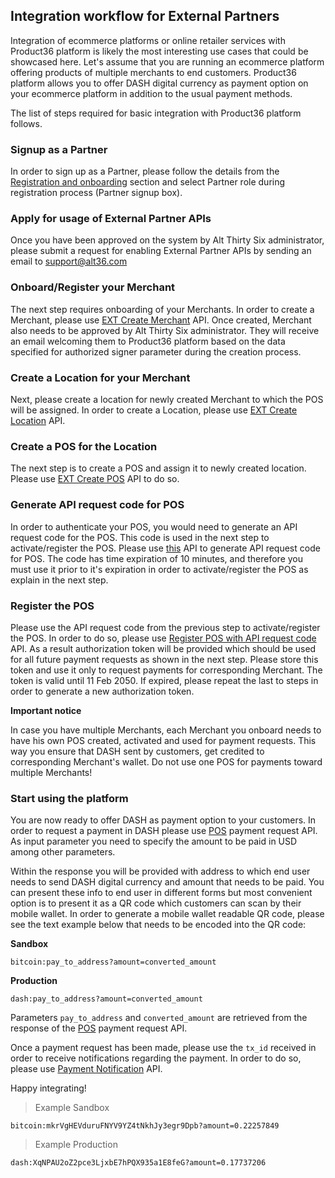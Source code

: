 ## Integration workflow for External Partners

Integration of ecommerce platforms or online retailer services with Product36 platform is likely the most interesting use cases that could be showcased here. Let's assume that you are running an ecommerce platform offering products of multiple merchants to end customers. Product36 platform allows you to offer DASH digital currency as payment option on your ecommerce platform in addition to the usual payment methods.

The list of steps required for basic integration with Product36 platform follows.

### Signup as a Partner

In order to sign up as a Partner, please follow the details from the [Registration and onboarding](#registration-and-onboarding) section and select Partner role during registration process (Partner signup box).

### Apply for usage of External Partner APIs

Once you have been approved on the system by Alt Thirty Six administrator, please submit a request for enabling External Partner APIs by sending an email to [support@alt36.com](malto:support@alt36.com)

### Onboard/Register your Merchant

The next step requires onboarding of your Merchants. In order to create a Merchant, please use [EXT Create Merchant](#ext-create-merchant) API. Once created, Merchant also needs to be approved by Alt Thirty Six administrator. They will receive an email welcoming them to Product36 platform based on the data specified for authorized signer parameter during the creation process.

### Create a Location for your Merchant

Next, please create a location for newly created Merchant to which the POS will be assigned. In order to create a Location, please use [EXT Create Location](#ext-create-location) API.

### Create a POS for the Location

The next step is to create a POS and assign it to newly created location. Please use [EXT Create POS](#ext-create-pos) API to do so.

### Generate API request code for POS

In order to authenticate your POS, you would need to generate an API request code for the POS. This code is used in the next step to activate/register the POS. Please use [this](#generate-pos-api-request-code) API to generate API request code for POS. The code has time expiration of 10 minutes, and therefore you must use it prior to it's expiration in order to activate/register the POS as explain in the next step.

### Register the POS

Please use the API request code from the previous step to activate/register the POS. In order to do so, please use [Register POS with API request code](#register-pos-with-api-request-code) API. As a result authorization token will be provided which should be used for all future payment requests as shown in the next step. Please store this token and use it only to request payments for corresponding Merchant. The token is valid until 11 Feb 2050. If expired, please repeat the last to steps in order to generate a new authorization token.

**Important notice**

In case you have multiple Merchants, each Merchant you onboard needs to have his own POS created, activated and used for payment requests. This way you ensure that DASH sent by customers, get credited to corresponding Merchant's wallet. Do not use one POS for payments toward multiple Merchants!

### Start using the platform

You are now ready to offer DASH as payment option to your customers. In order to request a payment in DASH please use [POS](#pos) payment request API. As input parameter you need to specify the amount to be paid in USD among other parameters.

Within the response you will be provided with address to which end user needs to send DASH digital currency and amount that needs to be paid. You can present these info to end user in different forms but most convenient option is to present it as a QR code which customers can scan by their mobile wallet. In order to generate a mobile wallet readable QR code, please see the text example below that needs to be encoded into the QR code:

**Sandbox**

`bitcoin:pay_to_address?amount=converted_amount`

**Production**

`dash:pay_to_address?amount=converted_amount`

Parameters `pay_to_address` and `converted_amount` are retrieved from the response of the [POS](#pos) payment request API.

Once a payment request has been made, please use the `tx_id` received in order to receive notifications regarding the payment. In order to do so, please use [Payment Notification](#payment-notification) API.

Happy integrating!

> Example Sandbox

```
bitcoin:mkrVgHEVduruFNYV9YZ4tNkhJy3egr9Dpb?amount=0.22257849
```

> Example Production

```
dash:XqNPAU2oZ2pce3LjxbE7hPQX935a1E8feG?amount=0.17737206
```
